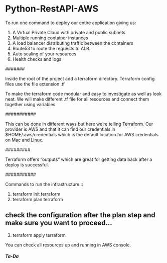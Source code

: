 # Python-RestAPI-AWS

To run one command to deploy our entire application giving us:

1. A Virtual Private Cloud with private and public subnets
2. Multiple running container instances
3. A load balancer distributing traffic between the containers
4. Route53 to route the requests to ALB.
5. Auto scaling of your resources
6. Health checks and logs

#######

Inside the root of the project add a terraform directory.
Terraform config files use the file extension .tf

To make the terraform code modular and easy to investigate as well as look neat.
We will make different .tf file for all resources and connect them together using variables.

###########

This can be done in different ways but here we’re telling Terraform.
Our provider is AWS and that it can find our credentials in $HOME/.aws/credentials which is the default location for AWS credentials on Mac and Linux.

#########

Terraform offers “outputs” which are great for getting data back after a deploy is successful. 

###########

Commands to run the infrastructure :: 

1. terraform init terraform
2. terraform plan terraform

## check the configuration after the plan step and make sure you want to proceed...

3. terraform apply terraform

You can check all resources up and running in AWS console.

##### Ta-Da ####